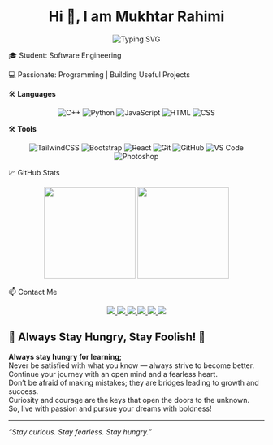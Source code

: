 <h1 align="center">Hi 👋, I am Mukhtar Rahimi</h1>

<p align="center">
  <img src="https://readme-typing-svg.demolab.com/?font=Fira+Code&pause=1000&color=00F5FF&center=true&vCenter=true&width=500&height=50&lines=Software+Engineer+in+Making;Frontend+Developer;Lifelong+Learner;Passionate+Problem+Solver" alt="Typing SVG" />
</p>

🎓 Student: Software Engineering  

💻 Passionate: Programming | Building Useful Projects  

🛠 **Languages**
<div align="center">
  <img src="https://img.shields.io/badge/C%2B%2B-00599C?style=for-the-badge&logo=c%2B%2B&logoColor=white" alt="C++" />
  <img src="https://img.shields.io/badge/Python-306998?style=for-the-badge&logo=python&logoColor=white" alt="Python" />
  <img src="https://img.shields.io/badge/JavaScript-F7DF1E?style=for-the-badge&logo=javascript&logoColor=black" alt="JavaScript" />
  <img src="https://img.shields.io/badge/HTML-E34F26?style=for-the-badge&logo=html5&logoColor=white" alt="HTML" />
  <img src="https://img.shields.io/badge/CSS-1572B6?style=for-the-badge&logo=css3&logoColor=white" alt="CSS" />
</div>

🛠 **Tools**
<div align="center">
  <img src="https://img.shields.io/badge/TailwindCSS-06B6D4?style=for-the-badge&logo=tailwindcss&logoColor=white" alt="TailwindCSS" />
  <img src="https://img.shields.io/badge/Bootstrap-563D7C?style=for-the-badge&logo=bootstrap&logoColor=white" alt="Bootstrap" />
  <img src="https://img.shields.io/badge/React-61DAFB?style=for-the-badge&logo=react&logoColor=black" alt="React" />
  <img src="https://img.shields.io/badge/Git-F05032?style=for-the-badge&logo=git&logoColor=white" alt="Git" />
  <img src="https://img.shields.io/badge/GitHub-100000?style=for-the-badge&logo=github&logoColor=white" alt="GitHub" />
  <img src="https://img.shields.io/badge/VS%20Code-007ACC?style=for-the-badge&logo=visualstudiocode&logoColor=white" alt="VS Code" />
  <img src="https://img.shields.io/badge/Photoshop-31A8FF?style=for-the-badge&logo=adobephotoshop&logoColor=white" alt="Photoshop" />
</div>


📈 GitHub Stats  
<div align="center"> 
  <img src="https://github-readme-stats.vercel.app/api?username=Mukhtarrahimi&show_icons=true&theme=github_dark" height="180px" /> 
  <img src="https://github-readme-stats.vercel.app/api/top-langs/?username=Mukhtarrahimi&layout=compact&theme=github_dark" height="180px"/> 
  <br />
  
</div>

📫 Contact Me  
<p align="center"> 
  <a href="mailto:mukhtarrahimi110@gmail.com"> 
    <img src="https://img.shields.io/badge/Gmail-D14836?style=for-the-badge&logo=gmail&logoColor=white" />
  </a> 
  <a href="https://github.com/Mukhtarrahimi"> 
    <img src="https://img.shields.io/badge/GitHub-100000?style=for-the-badge&logo=github&logoColor=white" />
  </a> 
  <a href="https://t.me/M_Rahime"> 
    <img src="https://img.shields.io/badge/Telegram-2CA5E0?style=for-the-badge&logo=telegram&logoColor=white" />
  </a> 
  <a href="https://wa.me/00989159597022"> 
    <img src="https://img.shields.io/badge/WhatsApp-25D366?style=for-the-badge&logo=whatsapp&logoColor=white" />
  </a> 
  <a href="https://www.linkedin.com/in/yourlinkedinprofile"> 
    <img src="https://img.shields.io/badge/LinkedIn-0A66C2?style=for-the-badge&logo=linkedin&logoColor=white" />
  </a> 
  <a href="https://www.facebook.com/YourProfileLink"> 
    <img src="https://img.shields.io/badge/Facebook-1877F2?style=for-the-badge&logo=facebook&logoColor=white" />
  </a>
</p>

## 🌟 Always Stay Hungry, Stay Foolish! 🌟

**Always stay hungry for learning;**  
Never be satisfied with what you know — always strive to become better.  
Continue your journey with an open mind and a fearless heart.  
Don’t be afraid of making mistakes; they are bridges leading to growth and success.  
Curiosity and courage are the keys that open the doors to the unknown.  
So, live with passion and pursue your dreams with boldness!  

---

_“Stay curious. Stay fearless. Stay hungry.”_  
